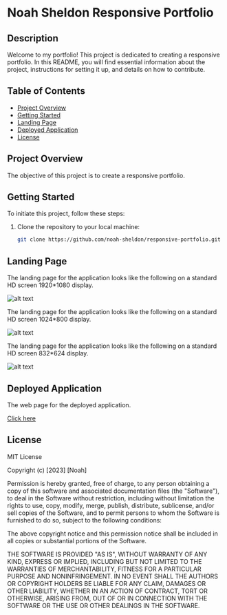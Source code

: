# Noah Sheldon Responsive Portfolio

## Description


Welcome to my portfolio! This project is dedicated to creating a responsive portfolio. In this README, you will find essential information about the project, instructions for setting it up, and details on how to contribute.


## Table of Contents

- [Project Overview](#project-overview)
- [Getting Started](#getting-started)
- [Landing Page](#landing-page)
- [Deployed Application](#deployed-application)
- [License](#license)


## Project Overview

The objective of this project is to create a responsive portfolio. 


## Getting Started

To initiate this project, follow these steps:

1. Clone the repository to your local machine:

   ```bash
   git clone https://github.com/noah-sheldon/responsive-portfolio.git
   ```


## Landing Page

The landing page for the application looks like the following on a standard HD screen 1920*1080 display.

![alt text](./images/scr_1920.png)

The landing page for the application looks like the following on a standard HD screen 1024*800 display.

![alt text](./images/scr_1024.png)

The landing page for the application looks like the following on a standard HD screen 832*624 display.

![alt text](./images/scr_832.png)

## Deployed Application

The web page for the deployed application.

[Click here](https://noah-sheldon.github.io/responsive-portfolio/)


## License

MIT License

Copyright (c) [2023] [Noah]

Permission is hereby granted, free of charge, to any person obtaining a copy
of this software and associated documentation files (the "Software"), to deal
in the Software without restriction, including without limitation the rights
to use, copy, modify, merge, publish, distribute, sublicense, and/or sell
copies of the Software, and to permit persons to whom the Software is
furnished to do so, subject to the following conditions:

The above copyright notice and this permission notice shall be included in all
copies or substantial portions of the Software.

THE SOFTWARE IS PROVIDED "AS IS", WITHOUT WARRANTY OF ANY KIND, EXPRESS OR
IMPLIED, INCLUDING BUT NOT LIMITED TO THE WARRANTIES OF MERCHANTABILITY,
FITNESS FOR A PARTICULAR PURPOSE AND NONINFRINGEMENT. IN NO EVENT SHALL THE
AUTHORS OR COPYRIGHT HOLDERS BE LIABLE FOR ANY CLAIM, DAMAGES OR OTHER
LIABILITY, WHETHER IN AN ACTION OF CONTRACT, TORT OR OTHERWISE, ARISING FROM,
OUT OF OR IN CONNECTION WITH THE SOFTWARE OR THE USE OR OTHER DEALINGS IN THE
SOFTWARE.